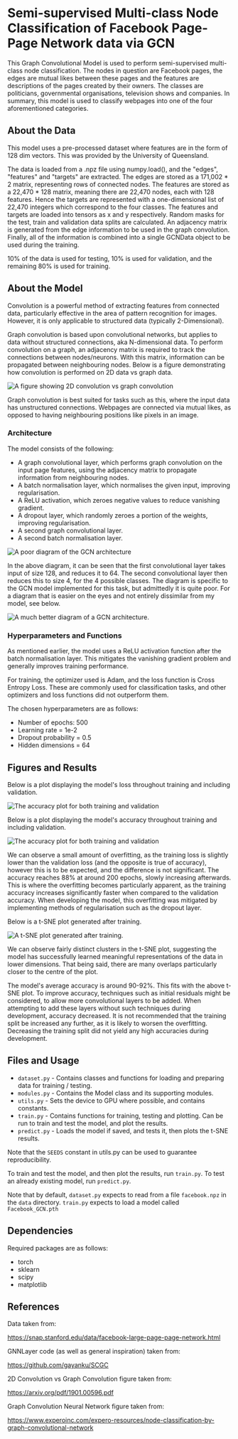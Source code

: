 # Semi-supervised Multi-class Node Classification of Facebook Page-Page Network data via GCN
This Graph Convolutional Model is used to perform semi-supervised multi-class node classification. The nodes in question are Facebook pages, the edges are mutual likes between these pages and the features are descriptions of the pages created by their owners. The classes are politicians, governmental organisations, television shows and companies. In summary, this model is used to classify webpages into one of the four aforementioned categories.

## About the Data
This model uses a pre-processed dataset where features are in the form of 128 dim vectors. This was provided by the University of Queensland.

The data is loaded from a .npz file using numpy.load(), and the "edges", "features" and "targets" are extracted. The edges are stored as a 171,002 * 2 matrix, representing rows of connected nodes. The features are stored as a 22,470 * 128 matrix, meaning there are 22,470 nodes, each with 128 features. Hence the targets are represented with a one-dimensional list of 22,470 integers which correspond to the four classes. The features and targets are loaded into tensors as x and y respectively. Random masks for the test, train and validation data splits are calculated. An adjacency matrix is generated from the edge information to be used in the graph convolution. Finally, all of the information is combined into a single GCNData object to be used during the training.

10% of the data is used for testing, 10% is used for validation, and the remaining 80% is used for training.

## About the Model
Convolution is a powerful method of extracting features from connected data, particularly effective in the area of pattern recognition for images. However, it is only applicable to structured data (typically 2-Dimensional).

Graph convolution is based upon convolutional networks, but applies to data without structured connections, aka N-dimensional data. To perform convolution on a graph, an adjacency matrix is required to track the connections between nodes/neurons. With this matrix, information can be propagated between neighbouring nodes. Below is a figure demonstrating how convolution is performed on 2D data vs graph data.

![A figure showing 2D convolution vs graph convolution](./graphConvFigure.png)

Graph convolution is best suited for tasks such as this, where the input data has unstructured connections. Webpages are connected via mutual likes, as opposed to having neighbouring positions like pixels in an image.

### Architecture
The model consists of the following:
- A graph convolutional layer, which performs graph convolution on the input page features, using the adjacency matrix to propagate information from neighbouring nodes.
- A batch normalisation layer, which normalises the given input, improving regularisation.
- A ReLU activation, which zeroes negative values to reduce vanishing gradient.
- A dropout layer, which randomly zeroes a portion of the weights, improving regularisation.
- A second graph convolutional layer.
- A second batch normalisation layer.

![A poor diagram of the GCN architecture](./gcnDiagram5.png)

In the above diagram, it can be seen that the first convolutional layer takes input of size 128, and reduces it to 64. The second convolutional layer then reduces this to size 4, for the 4 possible classes. The diagram is specific to the GCN model implemented for this task, but admittedly it is quite poor. For a diagram that is easier on the eyes and not entirely dissimilar from my model, see below.

![A much better diagram of a GCN architecture.](./betterGCNdiagram.png)

### Hyperparameters and Functions
As mentioned earlier, the model uses a ReLU activation function after the batch normalisation layer. This mitigates the vanishing gradient problem and generally improves training performance.

For training, the optimizer used is Adam, and the loss function is Cross Entropy Loss. These are commonly used for classification tasks, and other optimizers and loss functions did not outperform them.

The chosen hyperparameters are as follows:
- Number of epochs: 500
- Learning rate = 1e-2
- Dropout probability = 0.5
- Hidden dimensions = 64

## Figures and Results 
Below is a plot displaying the model's loss throughout training and including validation.

![The accuracy plot for both training and validation](./loss.png)

Below is a plot displaying the model's accuracy throughout training and including validation.

![The accuracy plot for both training and validation](./accuracy.png)

We can observe a small amount of overfitting, as the training loss is slightly lower than the validation loss (and the opposite is true of accuracy), however this is to be expected, and the difference is not significant. The accuracy reaches 88% at around 200 epochs, slowly increasing afterwards. This is where the overfitting becomes particularly apparent, as the training accuracy increases significantly faster when compared to the validation accuracy. When developing the model, this overfitting was mitigated by implementing methods of regularisation such as the dropout layer.

Below is a t-SNE plot generated after training.

![A t-SNE plot generated after training.](./tsne_plot.png)

We can observe fairly distinct clusters in the t-SNE plot, suggesting the model has successfully learned meaningful representations of the data in lower dimensions. That being said, there are many overlaps particularly closer to the centre of the plot.

The model's average accuracy is around 90-92%. This fits with the above t-SNE plot. To improve accuracy, techniques such as initial residuals might be considered, to allow more convolutional layers to be added. When attempting to add these layers without such techniques during development, accuracy decreased. It is not recommended that the training split be increased any further, as it is likely to worsen the overfitting. Decreasing the training split did not yield any high accuracies during development.

## Files and Usage
- `dataset.py` - Contains classes and functions for loading and preparing data for training / testing.
- `modules.py` - Contains the Model class and its supporting modules.
- `utils.py` - Sets the device to GPU where possible, and contains constants.
- `train.py` - Contains functions for training, testing and plotting. Can be run to train and test the model, and plot the results.
- `predict.py` - Loads the model if saved, and tests it, then plots the t-SNE results.

Note that the `SEEDS` constant in utils.py can be used to guarantee reproducibility. 

To train and test the model, and then plot the results, run `train.py`. To test an already existing model, run `predict.py`.

Note that by default, `dataset.py` expects to read from a file `facebook.npz` in the `data` directory. `train.py` expects to load a model called `Facebook_GCN.pth`

## Dependencies
Required packages are as follows:
- torch
- sklearn
- scipy
- matplotlib

## References

Data taken from:

https://snap.stanford.edu/data/facebook-large-page-page-network.html

GNNLayer code (as well as general inspiration) taken from:

https://github.com/gayanku/SCGC

2D Convolution vs Graph Convolution figure taken from:

https://arxiv.org/pdf/1901.00596.pdf

Graph Convolution Neural Network figure taken from:

https://www.experoinc.com/expero-resources/node-classification-by-graph-convolutional-network